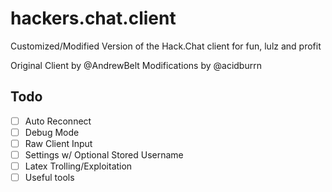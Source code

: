 # hackers.chat.client
Customized/Modified Version of the Hack.Chat client for fun, lulz and profit

Original Client by @AndrewBelt
Modifications by @acidburrn

## Todo
- [ ] Auto Reconnect
- [ ] Debug Mode
- [ ] Raw Client Input
- [ ] Settings w/ Optional Stored Username
- [ ] Latex Trolling/Exploitation
- [ ] Useful tools
